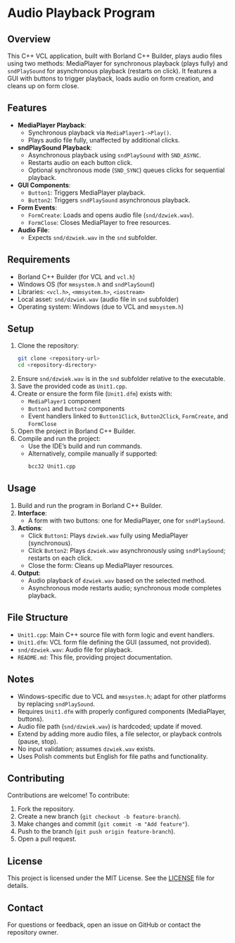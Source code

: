 # Audio Playback Program

## Overview
This C++ VCL application, built with Borland C++ Builder, plays audio files using two methods: MediaPlayer for synchronous playback (plays fully) and `sndPlaySound` for asynchronous playback (restarts on click). It features a GUI with buttons to trigger playback, loads audio on form creation, and cleans up on form close.

## Features
- **MediaPlayer Playback**:
  - Synchronous playback via `MediaPlayer1->Play()`.
  - Plays audio file fully, unaffected by additional clicks.
- **sndPlaySound Playback**:
  - Asynchronous playback using `sndPlaySound` with `SND_ASYNC`.
  - Restarts audio on each button click.
  - Optional synchronous mode (`SND_SYNC`) queues clicks for sequential playback.
- **GUI Components**:
  - `Button1`: Triggers MediaPlayer playback.
  - `Button2`: Triggers `sndPlaySound` asynchronous playback.
- **Form Events**:
  - `FormCreate`: Loads and opens audio file (`snd/dzwiek.wav`).
  - `FormClose`: Closes MediaPlayer to free resources.
- **Audio File**:
  - Expects `snd/dzwiek.wav` in the `snd` subfolder.

## Requirements
- Borland C++ Builder (for VCL and `vcl.h`)
- Windows OS (for `mmsystem.h` and `sndPlaySound`)
- Libraries: `<vcl.h>`, `<mmsystem.h>`, `<iostream>`
- Local asset: `snd/dzwiek.wav` (audio file in `snd` subfolder)
- Operating system: Windows (due to VCL and `mmsystem.h`)

## Setup
1. Clone the repository:
   ```bash
   git clone <repository-url>
   cd <repository-directory>
   ```
2. Ensure `snd/dzwiek.wav` is in the `snd` subfolder relative to the executable.
3. Save the provided code as `Unit1.cpp`.
4. Create or ensure the form file (`Unit1.dfm`) exists with:
   - `MediaPlayer1` component
   - `Button1` and `Button2` components
   - Event handlers linked to `Button1Click`, `Button2Click`, `FormCreate`, and `FormClose`
5. Open the project in Borland C++ Builder.
6. Compile and run the project:
   - Use the IDE’s build and run commands.
   - Alternatively, compile manually if supported:
     ```bash
     bcc32 Unit1.cpp
     ```

## Usage
1. Build and run the program in Borland C++ Builder.
2. **Interface**:
   - A form with two buttons: one for MediaPlayer, one for `sndPlaySound`.
3. **Actions**:
   - Click `Button1`: Plays `dzwiek.wav` fully using MediaPlayer (synchronous).
   - Click `Button2`: Plays `dzwiek.wav` asynchronously using `sndPlaySound`; restarts on each click.
   - Close the form: Cleans up MediaPlayer resources.
4. **Output**:
   - Audio playback of `dzwiek.wav` based on the selected method.
   - Asynchronous mode restarts audio; synchronous mode completes playback.

## File Structure
- `Unit1.cpp`: Main C++ source file with form logic and event handlers.
- `Unit1.dfm`: VCL form file defining the GUI (assumed, not provided).
- `snd/dzwiek.wav`: Audio file for playback.
- `README.md`: This file, providing project documentation.

## Notes
- Windows-specific due to VCL and `mmsystem.h`; adapt for other platforms by replacing `sndPlaySound`.
- Requires `Unit1.dfm` with properly configured components (MediaPlayer, buttons).
- Audio file path (`snd/dzwiek.wav`) is hardcoded; update if moved.
- Extend by adding more audio files, a file selector, or playback controls (pause, stop).
- No input validation; assumes `dzwiek.wav` exists.
- Uses Polish comments but English for file paths and functionality.

## Contributing
Contributions are welcome! To contribute:
1. Fork the repository.
2. Create a new branch (`git checkout -b feature-branch`).
3. Make changes and commit (`git commit -m "Add feature"`).
4. Push to the branch (`git push origin feature-branch`).
5. Open a pull request.

## License
This project is licensed under the MIT License. See the [LICENSE](LICENSE) file for details.

## Contact
For questions or feedback, open an issue on GitHub or contact the repository owner.